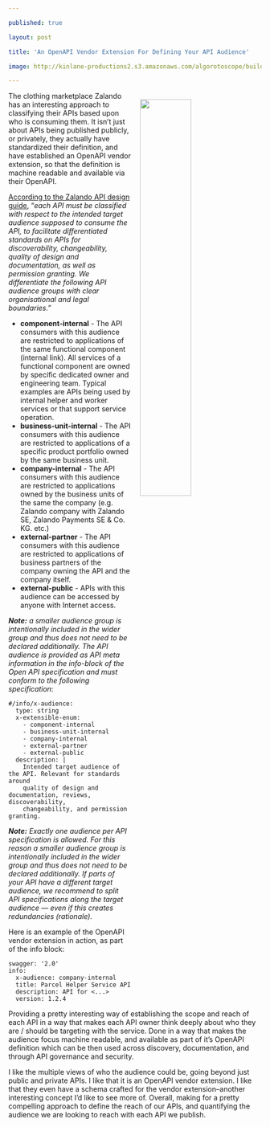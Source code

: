 ---
published: true
layout: post
title: 'An OpenAPI Vendor Extension For Defining Your API Audience'
image: http://kinlane-productions2.s3.amazonaws.com/algorotoscope/builder/filtered/97_193_800_500_0_max_0_1_-1.jpg
---

<p><img src="https://kinlane-productions2.s3.amazonaws.com/algorotoscope/builder/filtered/97_193_800_500_0_max_0_1_-1.jpg" width="45%" align="right" style="padding: 15px;" />
<p>The clothing marketplace Zalando has an interesting approach to classifying their APIs based upon who is consuming them. It isn’t just about APIs being published publicly, or privately, they actually have standardized their definition, and have established an OpenAPI vendor extension, so that the definition is machine readable and available via their OpenAPI.

<p><a href="https://zalando.github.io/restful-api-guidelines/index.html#219">According to the Zalando API design guide</a>, “<em>each API must be classified with respect to the intended target audience supposed to consume the API, to facilitate differentiated standards on APIs for discoverability, changeability, quality of design and documentation, as well as permission granting. We differentiate the following API audience groups with clear organisational and legal boundaries.</em>”

<ul>
  <li><strong>component-internal</strong> - The API consumers with this audience are restricted to applications of the same functional component (internal link). All services of a functional component are owned by specific dedicated owner and engineering team. Typical examples are APIs being used by internal helper and worker services or that support service operation.</li>
  <li><strong>business-unit-internal</strong> - The API consumers with this audience are restricted to applications of a specific product portfolio owned by the same business unit.</li>
  <li><strong>company-internal</strong> - The API consumers with this audience are restricted to applications owned by the business units of the same the company (e.g. Zalando company with Zalando SE, Zalando Payments SE &amp; Co. KG. etc.)</li>
  <li><strong>external-partner</strong> - The API consumers with this audience are restricted to applications of business partners of the company owning the API and the company itself.</li>
  <li><strong>external-public</strong> - APIs with this audience can be accessed by anyone with Internet access.</li>
</ul>

<p><em><strong>Note:</strong> a smaller audience group is intentionally included in the wider group and thus does not need to be declared additionally. The API audience is provided as API meta information in the info-block of the Open API specification and must conform to the following specification</em>:
<div class="highlighter-rouge"><div class="highlight"><pre class="highlight"><code>#/info/x-audience:
  type: string
  x-extensible-enum:
    - component-internal
    - business-unit-internal
    - company-internal
    - external-partner
    - external-public
  description: |
    Intended target audience of the API. Relevant for standards around
    quality of design and documentation, reviews, discoverability,
    changeability, and permission granting.
</code></pre></div></div>
<p><em><strong>Note:</strong> Exactly one audience per API specification is allowed. For this reason a smaller audience group is intentionally included in the wider group and thus does not need to be declared additionally. If parts of your API have a different target audience, we recommend to split API specifications along the target audience — even if this creates redundancies (rationale).</em>

<p>Here is an example of the OpenAPI vendor extension in action, as part of the info block:
<div class="highlighter-rouge"><div class="highlight"><pre class="highlight"><code>swagger: '2.0'
info:
  x-audience: company-internal
  title: Parcel Helper Service API
  description: API for &lt;...&gt;
  version: 1.2.4
</code></pre></div></div>
<p>Providing a pretty interesting way of establishing the scope and reach of each API in a way that makes each API owner think deeply about who they are / should be targeting with the service. Done in a way that makes the audience focus machine readable, and available as part of it’s OpenAPI definition which can be then used across discovery, documentation, and through API governance and security.

<p>I like the multiple views of who the audience could be, going beyond just public and private APIs. I like that it is an OpenAPI vendor extension. I like that they even have a schema crafted for the vendor extension–another interesting concept I’d like to see more of. Overall, making for a pretty compelling approach to define the reach of our APIs, and quantifying the audience we are looking to reach with each API we publish.


